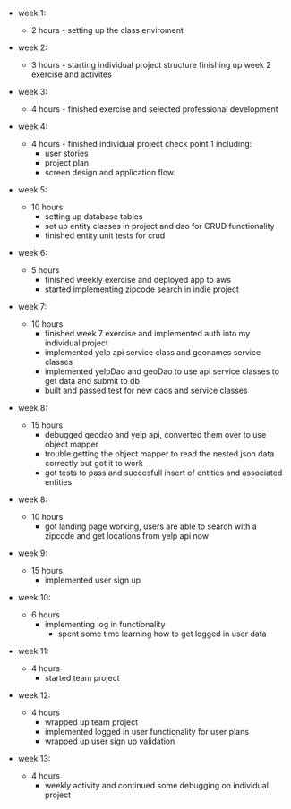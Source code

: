 * week 1: 
    * 2 hours - setting up the class enviroment
* week 2: 
    * 3 hours - starting individual project structure finishing up week 2 exercise and activites
* week 3: 
    * 4 hours - finished exercise and selected professional development
* week 4: 
    * 4 hours - finished individual project check point 1 including: 
        * user stories
        * project plan 
        * screen design and application flow. 
* week 5: 
    * 10 hours
        * setting up database tables
        * set up entity classes in project and dao for CRUD functionality
        * finished entity unit tests for crud
    
* week 6:
    * 5 hours
        * finished weekly exercise and deployed app to aws 
        * started implementing zipcode search in indie project
        
* week 7:
    * 10 hours
        * finished week 7 exercise and implemented auth into my individual project
        * implemented yelp api service class and geonames service classes
        * implemented yelpDao and geoDao to use api service classes to get data and submit to db
        * built and passed test for new daos and service classes
* week 8:
    * 15 hours
        * debugged geodao and yelp api, converted them over to use object mapper
        * trouble getting the object mapper to read the nested json data correctly but got it to work
        * got tests to pass and succesfull insert of entities and associated entities

* week 8:
    * 10 hours
        * got landing page working, users are able to search with a zipcode and get locations from yelp api now


* week 9:
    * 15 hours
        * implemented user sign up
* week 10:
    * 6 hours
        * implementing log in functionality
            * spent some time learning how to get logged in user data
            
* week 11:
    * 4 hours
        * started team project
        
* week 12:
    * 4 hours
        * wrapped up team project
        * implemented logged in user functionality for user plans
        * wrapped up user sign up validation
* week 13:
    * 4 hours
        * weekly activity and continued some debugging on individual project
    